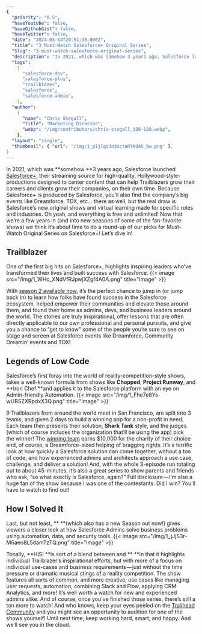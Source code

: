 ```yaml
---
{
  "priority": "0.5",
  "haveYoutube": false,
  "haveGithubGist": false,
  "haveTwitter": false,
  "date": "2024-03-14T20:51:38.000Z",
  "title": "3 Must-Watch Salesforce+ Original Series",
  "Slug": "3-must-watch-salesforce-original-series",
  "description": "In 2021, which was somehow 3 years ago, Salesforce launched Salesforce+, their streaming source for high-quality, Hollywood-style-productions designed to center content that can help Trailblazers grow their careers and clients grow their companies, on their own time..",
  "tags":
    [
      "salesforce-dev",
      "salesforce-plus",
      "trailblazer",
      "salesforce",
      "salesforce-admin",
    ],
  "author":
    {
      "name": "Chris Stegall",
      "title": "Marketing Director",
      "webp": "/img/contributors/chris-stegall_128-128.webp",
    },
  "layout": "single",
  "thumbnail": { "url": "/img/1_pIjIqVJn3UctaRlKOA5_bw.png" },
}
---
```


In 2021, which was **somehow **3 years ago, Salesforce launched [Salesforce+](https://www.salesforce.com/plus/), their streaming source for high-quality, Hollywood-style-productions designed to center content that can help Trailblazers grow their careers and clients grow their companies, on their own time.
Because Salesforce+ is produced by Salesforce, you’ll also find the company’s big events like Dreamforce, TDX, etc… there as well, but the real draw is Salesforce’s new original shows and virtual learning made for specific roles and industries. Oh yeah, and everything is free and unlimited!
Now that we’re a few years in (and into new seasons of some of the fan-favorite shows) we think it’s about time to do a round-up of our picks for Must-Watch Original Series on Salesforce+!
Let’s dive in!

## Trailblazer

One of the first big hits on Salesforce+, [](https://www.salesforce.com/plus/series/trailblazer)highlights inspiring leaders who’ve transformed their lives and built success with Salesforce.
{{< image src="/img/1_WHc_XNdVfRJpwjXZgf4A0A.png" title="Image" >}}

With [season 2 available now](https://www.salesforce.com/plus/series/trailblazer), it’s the perfect chance to jump in (or jump back in) to learn how folks have found success in the Salesforce ecosystem, helped empower their communities and elevate those around them, and found their home as admins, devs, and business leaders around the world.
The stories are truly inspirational, offer lessons that are often directly applicable to our own professional and personal pursuits, and give you a chance to “get to know” some of the people you’re sure to see on stage and screen at Salesforce events like Dreamforce, Community Dreamin’ events and TDX!

## Legends of Low Code

Salesforce’s first foray into the world of reality-competition-style shows, [](https://www.salesforce.com/plus/series/legends_of_low_code) takes a well-known formula from shows like **Chopped**, **Project Runway**, and **Iron Chef **and applies it to the Salesforce platform with an eye on Admin-friendly Automation.
{{< image src="/img/1_Fhe7e8Ys-wURSZXRpdxX3Q.png" title="Image" >}}

9 Trailblazers from around the world meet in San Francisco, are split into 3 teams, and given 2 days to build a winning app for a non-profit in need. Each team then presents their solution, **Shark Tank** style, and the judges (which of course includes the organization that’ll be using the app) pick the winner!
The [winning team](https://www.salesforce.com/plus/series/legends_of_low_code) earns $10,000 for the charity of their choice and, of course, a Dreamforce-sized helping of bragging rights.
It’s a terrific look at how quickly a Salesforce solution can come together, without a ton of code, and how experienced admins and architects approach a use case, challenge, and deliver a solution! And, with the whole 3-episode run totaling out to about 45-minutes, it’s also a great series to show parents and friends who ask, “so what exactly is Salesforce, again?”
Full disclosure — I’m also a huge fan of the show because I was one of the contestants. Did I win? You’ll have to watch to find out!

## How I Solved It

Last, but not least, [](https://www.salesforce.com/plus/series/how_i_solved_it)\*\* \*\*(which also has a new Season out now!) gives viewers a closer look at how Salesforce Admins solve business problems using automation, data, and security tools.
{{< image src="/img/1_jJjS3r-M6aeo8L5damTzTQ.png" title="Image" >}}

Tonally, **HISI **is sort of a blend between [](https://www.salesforce.com/plus/series/trailblazer)and [](https://www.salesforce.com/plus/series/legends_of_low_code)\*\* \*\*in that it highlights individual Trailblazer’s inspirational efforts, but with more of a focus on individual use-cases and business requirements — just without the time pressure or dramatic musical stings of a reality competition.
The show features all sorts of common, and more creative, use cases like managing user requests, automation, combining Slack and Flow, applying CRM Analytics, and more! It’s well worth a watch for new and experienced admins alike.
And of course, once you’ve finished those series, there’s still a ton more to watch! And who knows, keep your eyes peeled on the [Trailhead Community](https://trailhead.salesforce.com/trailblazer-community/feed?tab=questions) and you might see an opportunity to audition for one of the shows yourself!
Until next time, keep working hard, smart, and happy. And we’ll see you in the cloud.
